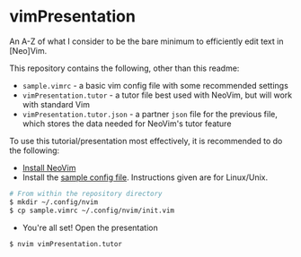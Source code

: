 # vimPresentation
An A-Z of what I consider to be the bare minimum to efficiently edit text in [Neo]Vim.

This repository contains the following, other than this readme:
- `sample.vimrc` - a basic vim config file with some recommended settings
- `vimPresentation.tutor` - a tutor file best used with NeoVim, but will work with standard Vim
- `vimPresentation.tutor.json` - a partner `json` file for the previous file, which stores the data needed for NeoVim's tutor feature

To use this tutorial/presentation most effectively, it is recommended to do the following:
- [Install NeoVim](https://github.com/neovim/neovim/wiki/Installing-Neovim)
- Install the [sample config file](./sample.vimrc). Instructions given are for Linux/Unix.
```sh
# From within the repository directory
$ mkdir ~/.config/nvim
$ cp sample.vimrc ~/.config/nvim/init.vim
```
- You're all set! Open the presentation
```sh
$ nvim vimPresentation.tutor
```
